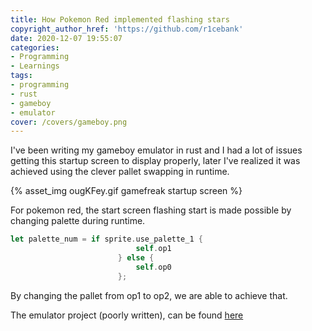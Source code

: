 ```yaml
---
title: How Pokemon Red implemented flashing stars
copyright_author_href: 'https://github.com/r1cebank'
date: 2020-12-07 19:55:07
categories:
- Programming
- Learnings
tags:
- programming
- rust
- gameboy
- emulator
cover: /covers/gameboy.png
---
```

I've been writing my gameboy emulator in rust and I had a lot of issues getting this startup screen to display properly, later I've realized it was achieved using the clever pallet swapping in runtime. 

{% asset_img ougKFey.gif gamefreak startup screen %}

For pokemon red, the start screen flashing start is made possible by changing palette during runtime.

```rust
let palette_num = if sprite.use_palette_1 {
                            self.op1
                        } else {
                            self.op0
                        };
```
By changing the pallet from op1 to op2, we are able to achieve that.

The emulator project (poorly written), can be found [here](https://github.com/r1cebank/rgb)